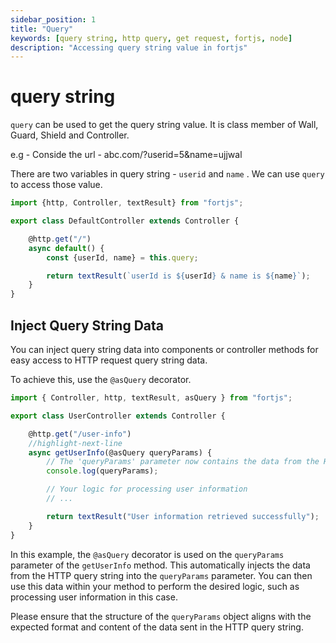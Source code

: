 ```yaml
---
sidebar_position: 1
title: "Query"
keywords: [query string, http query, get request, fortjs, node]
description: "Accessing query string value in fortjs"
---
```


# query string

`query` can be used to get the query string value. It is class member of  Wall, Guard, Shield and Controller.

e.g - Conside the url - abc.com/?userid=5&name=ujjwal

There are two variables in query string - `userid` and `name` . We can use `query` to access those value.

```javascript
import {http, Controller, textResult} from "fortjs";

export class DefaultController extends Controller {

    @http.get("/")
    async default() {
        const {userId, name} = this.query;

        return textResult(`userId is ${userId} & name is ${name}`);
    }
}
```

## Inject Query String Data

You can inject query string data into components or controller methods for easy access to HTTP request query string data.

To achieve this, use the `@asQuery` decorator.

```javascript
import { Controller, http, textResult, asQuery } from "fortjs";

export class UserController extends Controller {

    @http.get("/user-info")
    //highlight-next-line
    async getUserInfo(@asQuery queryParams) {
        // The 'queryParams' parameter now contains the data from the HTTP query string
        console.log(queryParams);

        // Your logic for processing user information
        // ...

        return textResult("User information retrieved successfully");
    }
}
```

In this example, the `@asQuery` decorator is used on the `queryParams` parameter of the `getUserInfo` method. This automatically injects the data from the HTTP query string into the `queryParams` parameter. You can then use this data within your method to perform the desired logic, such as processing user information in this case.

Please ensure that the structure of the `queryParams` object aligns with the expected format and content of the data sent in the HTTP query string.
